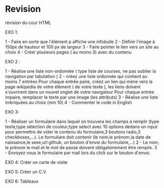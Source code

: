 # Revision
révision du cour HTML

EXO 1:

1 - Faire en sorte que l'élément p affiche une infobulle
2 - Définir l'image à 150px de hauteur et 100 px de largeur
3 - Faire pointer le lien vers un site au choix
4 - Créer plusieurs pages ( au moins 3) avec du contenu

EXO 2 :

1 - Réalise une liste non-ordonnée ( type liste de courses, ne pas oublier la navigation par tabulation )
2 - créez une liste ordonnée qui contient au moins 7 entrées
    Pour chaque entrée paire, créez un lien qui mène vers la page wikipedia de votre élément ( de votre texte ), les liens doivent s'ouvrirent dans un nouvel onglet     de votre navigateur
    Pour chaque entrée impaire, remplacer le texte par une image (les attributs)
3 - Réalise une liste imbriquées au choix (min 10)
4 - Commenter le code in English

EXO 3:

1 - Réaliser un formulaire dans lequel on trouvera les champs à remplir (type texte,type sélection de couleur,type select avec 10 options dedans
    un input pour permettre de vider le contenu du formulaire,3 boutons radio,3 checkboxes,...). Le formuliare doit contenir (le nom,le prénom,la date de   
    naissance,le sexe,url github, un bouton d'envoi du formulaire,...)
2 - Le nom, le prénom le mail et le mot de passe doivent obligatoirement être remplis.
3 - Envoyez vous le formulaire par mail lors du click sur le bouton d'envoi.

EXO 4:
Créer un carte de visite

EXO 5:
Créer un C.V.

EXO 6:
Tableaux 
